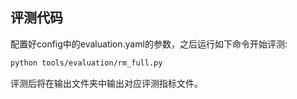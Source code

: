 ## 评测代码

配置好config中的evaluation.yaml的参数，之后运行如下命令开始评测:

```bash
python tools/evaluation/rm_full.py
```

评测后将在输出文件夹中输出对应评测指标文件。
